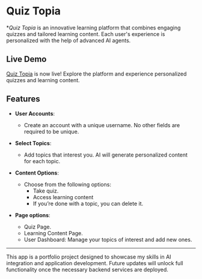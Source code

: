 # Quiz Topia
**Quiz Topia* is an innovative learning platform that combines engaging quizzes and tailored learning content. Each user's experience is personalized with the help of advanced AI agents.

## Live Demo
[Quiz Topia]() is now live! Explore the platform and experience personalized quizzes and learning content.


## Features
- **User Accounts**: 
  - Create an account with a unique username. No other fields are required to be unique.
  
- **Select Topics**: 
  - Add topics that interest you. AI will generate personalized content for each topic.

- **Content Options**: 
  - Choose from the following options:
    - Take quiz.
    - Access learning content
    - If you’re done with a topic, you can delete it.

- **Page options**:
  - Quiz Page.
  - Learning Content Page.
  - User Dashboard: Manage your topics of interest and add new ones.

---

This app is a portfolio project designed to showcase my skills in AI integration and application development. Future updates will unlock full functionality once the necessary backend services are deployed.

